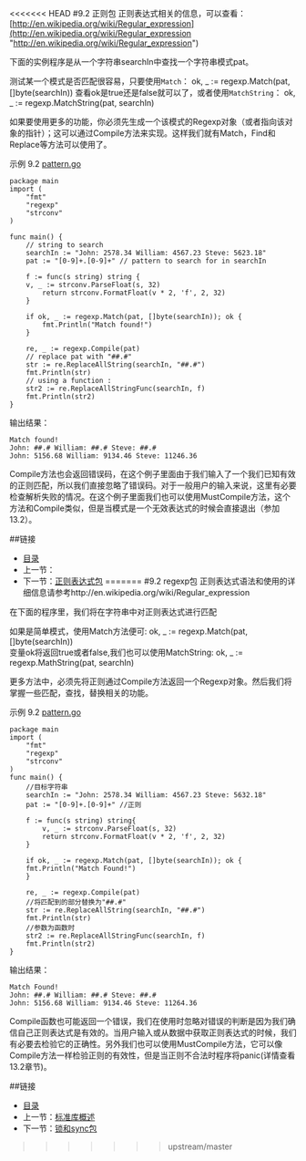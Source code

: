 <<<<<<< HEAD
#9.2 正则包
正则表达式相关的信息，可以查看：[http://en.wikipedia.org/wiki/Regular_expression](http://en.wikipedia.org/wiki/Regular_expression "http://en.wikipedia.org/wiki/Regular_expression")

下面的实例程序是从一个字符串searchIn中查找一个字符串模式pat。

测试某一个模式是否匹配很容易，只要使用`Match`： ok, _ := regexp.Match(pat, []byte(searchIn))  查看ok是true还是false就可以了，或者使用`MatchString`： ok, _ := regexp.MatchString(pat, searchIn)

如果要使用更多的功能，你必须先生成一个该模式的Regexp对象（或者指向该对象的指针）；这可以通过Compile方法来实现。这样我们就有Match，Find和Replace等方法可以使用了。

示例 9.2 [pattern.go](exmaples/chapter_9/pattern.go)

    package main
    import (
    	"fmt"
    	"regexp"
    	"strconv"
    )
    
    func main() {
    	// string to search
    	searchIn := "John: 2578.34 William: 4567.23 Steve: 5623.18"
    	pat := "[0-9]+.[0-9]+" // pattern to search for in searchIn
    
    	f := func(s string) string {
    	v, _ := strconv.ParseFloat(s, 32)
    		return strconv.FormatFloat(v * 2, 'f', 2, 32)
    	}
    
    	if ok, _ := regexp.Match(pat, []byte(searchIn)); ok {
    		fmt.Println("Match found!")
    	}
    
    	re, _ := regexp.Compile(pat)
    	// replace pat with "##.#"
    	str := re.ReplaceAllString(searchIn, "##.#")
    	fmt.Println(str)
    	// using a function :
    	str2 := re.ReplaceAllStringFunc(searchIn, f)
    	fmt.Println(str2)
    }
    
输出结果：

	Match found!
	John: ##.# William: ##.# Steve: ##.#
	John: 5156.68 William: 9134.46 Steve: 11246.36

Compile方法也会返回错误码，在这个例子里面由于我们输入了一个我们已知有效的正则匹配，所以我们直接忽略了错误码。对于一般用户的输入来说，这里有必要检查解析失败的情况。在这个例子里面我们也可以使用MustCompile方法，这个方法和Compile类似，但是当模式是一个无效表达式的时候会直接退出（参加13.2）。

##链接
- [目录](directory.md)
- 上一节：[]()
- 下一节：[正则表达式包](09.2.md)
=======
#9.2 regexp包
正则表达式语法和使用的详细信息请参考http://en.wikipedia.org/wiki/Regular_expression

在下面的程序里，我们将在字符串中对正则表达式进行匹配

如果是简单模式，使用Match方法便可: ok, _ := regexp.Match(pat, []byte(searchIn))  
变量ok将返回true或者false,我们也可以使用MatchString: ok, _ := regexp.MathString(pat, searchIn)

更多方法中，必须先将正则通过Compile方法返回一个Regexp对象。然后我们将掌握一些匹配，查找，替换相关的功能。

示例 9.2 [pattern.go](exmaples/chapter_9/pattern.go)
	
	package main
	import (
    	"fmt"
    	"regexp"
    	"strconv"
	)
	func main() {
    	//目标字符串
    	searchIn := "John: 2578.34 William: 4567.23 Steve: 5632.18"
    	pat := "[0-9]+.[0-9]+" //正则

    	f := func(s string) string{
        	v, _ := strconv.ParseFloat(s, 32)
        	return strconv.FormatFloat(v * 2, 'f', 2, 32)
    	}

    	if ok, _ := regexp.Match(pat, []byte(searchIn)); ok {
        fmt.Println("Match Found!")
    	}

    	re, _ := regexp.Compile(pat)
    	//将匹配到的部分替换为"##.#"
    	str := re.ReplaceAllString(searchIn, "##.#")
    	fmt.Println(str)
    	//参数为函数时
    	str2 := re.ReplaceAllStringFunc(searchIn, f)
    	fmt.Println(str2)
	}



输出结果：

	Match Found!
	John: ##.# William: ##.# Steve: ##.#
	John: 5156.68 William: 9134.46 Steve: 11264.36

Compile函数也可能返回一个错误，我们在使用时忽略对错误的判断是因为我们确信自己正则表达式是有效的。当用户输入或从数据中获取正则表达式的时候，我们有必要去检验它的正确性。另外我们也可以使用MustCompile方法，它可以像Compile方法一样检验正则的有效性，但是当正则不合法时程序将panic(详情查看13.2章节)。


##链接
- [目录](directory.md)
- 上一节：[标准库概述](09.1.md)
- 下一节：[锁和sync包](09.2.md)
>>>>>>> upstream/master

